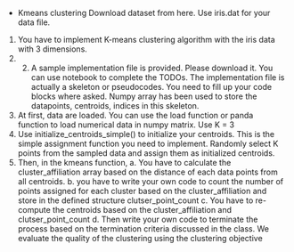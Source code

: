 + Kmeans clustering Download dataset from here. Use iris.dat for your data file. 
1. You have to implement K-means clustering algorithm with the iris data with 3 dimensions.
2. 2. A sample implementation file is provided. Please download it. You can use notebook to complete the TODOs. The implementation file is actually a skeleton or pseudocodes. You need to fill up your code blocks where asked. Numpy array has been used to store the datapoints, centroids, indices in this skeleton.
3. At first, data are loaded. You can use the load function or panda function to load numerical data in numpy matrix. Use K = 3
4. Use initialize_centroids_simple() to initialize your centroids. This is the simple assignment function you need to implement. Randomly select K points from the sampled data and assign them as initialized centroids.
5. Then, in the kmeans function,
  a. You have to calculate the cluster_affiliation array based on the distance of each data points from all centroids.
  b. you have to write your own code to count the number of points assigned for each cluster based on the cluster_affiliation and store in the defined structure clutser_point_count
  c. You have to re-compute the centroids based on the cluster_affiliation and clutser_point_count
  d. Then write your own code to terminate the process based on the termination criteria discussed in the class. We evaluate the quality of the clustering using the clustering objective
